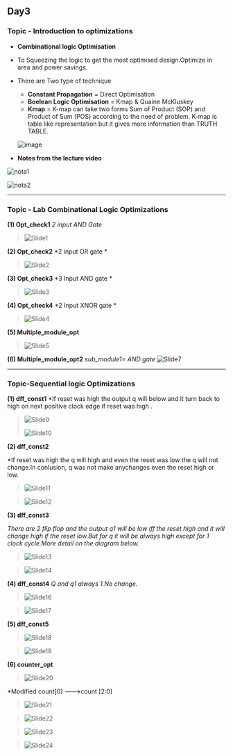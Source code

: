 ## Day3
### Topic - Introduction to optimizations 

* **Combinational logic Optimisation**  
* To Squeezing the logic to get the most optimised design.Optimize in area and power savings.
* There are Two type of technique 
  
  * **Constant Propagation** = Direct Optimisation 
  * **Boelean Logic Optimisation** = Kmap & Quaine McKluskey 
  * **Kmap** = K-map can take two forms Sum of Product (SOP) and Product of Sum (POS) according to the need of problem. K-map is table like representation but it gives                  more information than TRUTH TABLE. 
  
  ![image](https://user-images.githubusercontent.com/118953939/206657513-c8093880-d8bb-4a8a-88f4-458b2f891aee.png)
  
 * **Notes from the lecture video**

 ![nota1](https://user-images.githubusercontent.com/118953939/206659875-2f57c570-1e59-4199-b51d-30607b323d78.JPG)
  
 ![nota2](https://user-images.githubusercontent.com/118953939/206659884-945fb74a-9344-4323-b65c-01d1d316bda6.JPG)

------------------------------------------------------------------------------------------------------------------
### Topic - Lab Combinational Logic Optimizations 
**(1) Opt_check1**
*2 input AND Gate*
>![Slide1](https://user-images.githubusercontent.com/118953939/206689873-b8e86a1f-e66a-4c10-904a-a50ab3e9d769.PNG)

**(2) Opt_check2**
*2 input OR gate *
>![Slide2](https://user-images.githubusercontent.com/118953939/206689955-32c36f1f-8215-4708-8e4b-c1d7051748d5.PNG)


**(3) Opt_check3**
*3 Input AND gate *
>![Slide3](https://user-images.githubusercontent.com/118953939/206690007-a17ffa59-252f-4257-ba51-8eb385b0d286.PNG)


**(4) Opt_check4**
*2 Input XNOR gate *
>![Slide4](https://user-images.githubusercontent.com/118953939/206690056-148a4ab9-d103-4588-aeae-21fca31f72dd.PNG)

**(5) Multiple_module_opt**
>![Slide5](https://user-images.githubusercontent.com/118953939/206690095-f491284c-f166-47fd-b5f3-36b26137c951.PNG)


**(6) Multiple_module_opt2**
*sub_module1= AND gate*
![Slide7](https://user-images.githubusercontent.com/118953939/206690176-c9a91b7a-470a-44cd-860a-0e868a9313f0.PNG)


----------------------------------------------------------------------------------------------------------------------

### Topic-Sequential logic Optimizations 
**(1) dff_const1**
*If reset was high the output  q will below and it turn back to high on next positive clock edge  if reset was high . 
>![Slide9](https://user-images.githubusercontent.com/118953939/206690244-091b663e-df84-41a1-9370-8e94b9818a28.PNG)
>
>![Slide10](https://user-images.githubusercontent.com/118953939/206690269-a5bece2b-aacf-487c-adc1-4b3186157d23.PNG)

**(2) dff_const2**

*If reset  was high the q will high  and even the reset was low the q will not change.In conlusion, q was not make anychanges even the reset high or low.
>![Slide11](https://user-images.githubusercontent.com/118953939/206690312-275c4f63-d8b1-4ee9-8a24-375597a077a6.PNG)

>![Slide12](https://user-images.githubusercontent.com/118953939/206690337-c23f42d8-c99f-4d35-ac4e-4160e244cac8.PNG)

**(3) dff_const3**

*There are 2 flip flop and the output q1 will be low iff the reset high and it will change high if the reset low.But for q it will be always high except for 1 clock cycle.More detail on the diagram below.*

>![Slide13](https://user-images.githubusercontent.com/118953939/206690372-bb6be053-8b96-4fc9-b02a-972d1144b775.PNG)

>![Slide14](https://user-images.githubusercontent.com/118953939/206690390-0ad7490a-f646-4119-a261-c89c7569a44b.PNG)

**(4) dff_const4**
*Q and q1 always 1.No change.*
>![Slide16](https://user-images.githubusercontent.com/118953939/206690461-33493517-0871-4884-b0fa-cdfbb9c82717.PNG)

>![Slide17](https://user-images.githubusercontent.com/118953939/206690488-05203fbd-ebd7-40b2-9fae-00da4ae7f4c1.PNG)

**(5) dff_const5**
>![Slide18](https://user-images.githubusercontent.com/118953939/206690708-ccd514aa-3b1d-4635-9650-bafa10013800.PNG)

>![Slide19](https://user-images.githubusercontent.com/118953939/206690778-97266468-2031-492a-9ea8-31448921a71d.PNG)


**(6) counter_opt**
>![Slide20](https://user-images.githubusercontent.com/118953939/206690918-cc3ca693-9820-48e0-99db-bf249d3aef41.PNG)

*Modified count[0] --->count [2:0]
>![Slide21](https://user-images.githubusercontent.com/118953939/206691124-b0f49c40-3c05-4513-a687-de992698f429.PNG)

>![Slide22](https://user-images.githubusercontent.com/118953939/206691179-ebe9a1c3-103d-40e1-8f31-3b99133080db.PNG)

>![Slide23](https://user-images.githubusercontent.com/118953939/206691206-f51ae6c0-b816-4425-9454-1638620e7326.PNG)

>![Slide24](https://user-images.githubusercontent.com/118953939/206691243-45d3d9d1-ad1f-4714-a4f6-cee85253c430.PNG)






